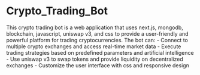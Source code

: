 # Crypto_Trading_Bot
 This crypto trading bot is a web application that uses next.js, mongodb, blockchain, javascript, uniswap v3, and css to provide a user-friendly and powerful platform for trading cryptocurrencies. The bot can:  - Connect to multiple crypto exchanges and access real-time market data - Execute trading strategies based on predefined parameters and artificial intelligence - Use uniswap v3 to swap tokens and provide liquidity on decentralized exchanges - Customize the user interface with css and responsive design
